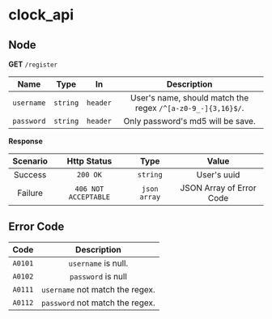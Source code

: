 # clock_api

## Node

**GET** `/register`

|    Name    |   Type   |    In    |                         Description                         |
| :--------: | :------: | :------: | :---------------------------------------------------------: |
| `username` | `string` | `header` | User's name, should match the regex `/^[a-z0-9_-]{3,16}$/`. |
| `password` | `string` | `header` |              Only password's md5 will be save.              |

**Response**

| Scenario |     Http Status      |     Type     |          Value           |
| :------: | :------------------: | :----------: | :----------------------: |
| Success  |       `200 OK`       |   `string`   |       User's uuid        |
| Failure  | `406 NOT ACCEPTABLE` | `json array` | JSON Array of Error Code |

## Error Code

|  Code   |           Description           |
| :-----: | :-----------------------------: |
| `A0101` |       `username` is null.       |
| `A0102` |       `password` is null        |
| `A0111` | `username` not match the regex. |
| `A0112` | `password` not match the regex. |

